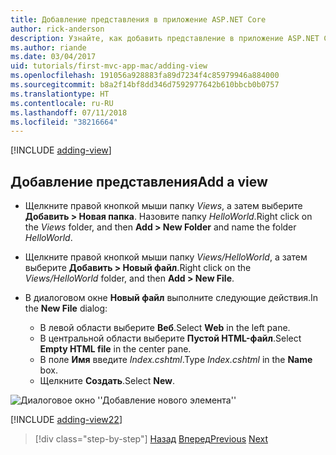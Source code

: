 ```yaml
---
title: Добавление представления в приложение ASP.NET Core
author: rick-anderson
description: Узнайте, как добавить представление в приложение ASP.NET Core.
ms.author: riande
ms.date: 03/04/2017
uid: tutorials/first-mvc-app-mac/adding-view
ms.openlocfilehash: 191056a928883fa89d7234f4c85979946a884000
ms.sourcegitcommit: b8a2f14bf8dd346d7592977642b610bbcb0b0757
ms.translationtype: HT
ms.contentlocale: ru-RU
ms.lasthandoff: 07/11/2018
ms.locfileid: "38216664"
---
```

[!INCLUDE [adding-view](../../includes/mvc-intro/adding_view1.md)]

## <a name="add-a-view"></a><span data-ttu-id="ad54d-103">Добавление представления</span><span class="sxs-lookup"><span data-stu-id="ad54d-103">Add a view</span></span> 

* <span data-ttu-id="ad54d-104">Щелкните правой кнопкой мыши папку *Views*, а затем выберите **Добавить > Новая папка**. Назовите папку *HelloWorld*.</span><span class="sxs-lookup"><span data-stu-id="ad54d-104">Right click on the *Views* folder, and then **Add > New Folder** and name the folder *HelloWorld*.</span></span>
* <span data-ttu-id="ad54d-105">Щелкните правой кнопкой мыши папку *Views/HelloWorld*, а затем выберите **Добавить > Новый файл**.</span><span class="sxs-lookup"><span data-stu-id="ad54d-105">Right click on the *Views/HelloWorld* folder, and then **Add > New File**.</span></span>
* <span data-ttu-id="ad54d-106">В диалоговом окне **Новый файл** выполните следующие действия.</span><span class="sxs-lookup"><span data-stu-id="ad54d-106">In the **New File** dialog:</span></span>

  * <span data-ttu-id="ad54d-107">В левой области выберите **Веб**.</span><span class="sxs-lookup"><span data-stu-id="ad54d-107">Select **Web** in the left pane.</span></span>
  * <span data-ttu-id="ad54d-108">В центральной области выберите **Пустой HTML-файл**.</span><span class="sxs-lookup"><span data-stu-id="ad54d-108">Select **Empty HTML file** in the center pane.</span></span>
  * <span data-ttu-id="ad54d-109">В поле **Имя** введите *Index.cshtml*.</span><span class="sxs-lookup"><span data-stu-id="ad54d-109">Type *Index.cshtml* in the **Name** box.</span></span>
  * <span data-ttu-id="ad54d-110">Щелкните **Создать**.</span><span class="sxs-lookup"><span data-stu-id="ad54d-110">Select **New**.</span></span>

![Диалоговое окно ''Добавление нового элемента''](adding-view/_static/add_view.png)

[!INCLUDE [adding-view22](../../includes/mvc-intro/adding_view2.md)]

> [!div class="step-by-step"]
> <span data-ttu-id="ad54d-112">[Назад](adding-controller.md)
> [Вперед](adding-model.md)</span><span class="sxs-lookup"><span data-stu-id="ad54d-112">[Previous](adding-controller.md)
[Next](adding-model.md)</span></span>

